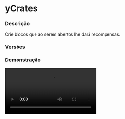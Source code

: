 # yCrates
<secondary-label ref="utility"/>

### Descrição
Crie blocos que ao serem abertos lhe dará recompensas.

### Versões
<secondary-label ref="1.8"/>
<secondary-label ref="1.9"/>
<secondary-label ref="1.10"/>
<secondary-label ref="1.11"/>
<secondary-label ref="1.12"/>
<secondary-label ref="1.13"/>
<secondary-label ref="1.14"/>
<secondary-label ref="1.15"/>
<secondary-label ref="1.16"/>
<secondary-label ref="1.17"/>
<secondary-label ref="1.18"/>
<secondary-label ref="1.19"/>
<secondary-label ref="1.20"/>
<secondary-label ref="1.21"/>

### Demonstração
<video src="//www.youtube.com/watch?v=3qAwuCA9TxY"/>


<chapter title="Comandos" id="commands" collapsible="true">
<code-block lang="plain text">/crate&nbsp;- Mostra os comandos disponíveis
/crate verconteudo&nbsp;- Abre o menu de preview de uma crate
/crate descompactar&nbsp;- Descompactar as keys que estão na mão
/crate givecrate - Dar crates para um jogador
/crate givekey - Dar keys para um jogador
/crate keyall&nbsp;- Dar keys para todos os jogadores
/crate reload&nbsp;- Recarrega os arquivos de configuração</code-block>
</chapter>

<chapter title="Permissões" id="permissions" collapsible="true">
<code-block lang="plain text">ycrates.verconteudo - Permissão para o /crate verconteudo
ycrates.descompactar - Permissão para o /crate descompactar
ycrates.admin - Permissão para o /crate, /crate givecrate, /crate givekey, /crate keyall, /crate reload e remover as crates do chão</code-block>
</chapter>

## Configuração
<primary-label ref="config"/>
Confira os arquivos de configuração deste plugin e revise os detalhes para garantir uma implementação correta.

<chapter title="Arquivos de Configuração" collapsible="true">
<chapter title="Estrutura do diretório" collapsible="false">
<code-block lang="plain text" ignore-vars="true">
Estrutura do diretório:
└── yCrates/
    ├── crates/
    │    ├── esmeralda.yml
    │    └── padrao.yml
    ├── menus/
    │    ├── filter.yml
    │    └── preview.yml
    └── config.yml
</code-block>
</chapter>

<chapter title="crates" collapsible="true">
<chapter title="esmeralda.yml" collapsible="true">
<code-block lang="yaml" ignore-vars="true">
<![CDATA[
Holograma:
   ##
   # Esta opção serve para ajustar a altura do holograma
   Altura: 2.5
   # Ajustar a altura do holograma de recompensa ( apenas se tiver ativado )
   Altura recompensa: 0.5
   ##
   # O texto que irá aparecer no holograma
   Holograma:
   - '&fCrate &aesmeralda&f.'
   - '&7Consiga itens supremos ao abrí-la.'
   - ''
   - '&7Ver conteúdo: &fBotão esquerdo&7.'
   - '&7Abrir crate: &fBotão direito com a chave&7.'
#
##
# Este é o item que servirá para abrir a crate
Key:
   CustomSkull: false #se colocar true, coloque o URL
   URL: ''
   ID: TRIPWIRE_HOOK
   Data: 0
   Glow: true
   Name: '&fChave da caixa &aesmeralda&f.'
   Lore:
   - '&7Esta chave abre a caixa &aesmeralda&7,'
   - '&7com ela, você consegue itens supremos.'
   - ''
   - '&7Vá até a &f/warp crates&7 para abrir.'
   - ''
   - '&f Quantia: &b{amount}'
   - ''
#
##
# Este é o item que será dado para gerar a crate
Item:
   CustomSkull: false #se colocar true, coloque o URL
   URL: ''
   ID: CHEST
   Data: 0
   Glow: true
   Name: '&fCaixa &aesmeralda&f.'
   Lore:
   - '&7Coloque-a no chão para gerar a crate.'
#
##
# Os locais das caixas. Não altere nada aqui.
Locais: []
#
##
# Permissão para poder abrir a crate. Deixe vazio para não usar.
Permissao: ''
##
# Nome da crate
Display name: 'Esmeralda'
##
# Ativar a animação do item subir para cima do bloco (delay de 4 segundos)
# Funciona apenas na 1.8
Animacao: true
##
# Fireworks = Fogos de artifício
# Explode = Explosão ao redor
# Estas opções podem gerar um timings a mais.
Fireworks: true
Explode: true
##
# Ao clicar com shift, irá abrir a crate de acordo com a quantia de keys na mão
Shift tudo: false
#
#
Recompensas:
   #
   Reco1:
      Chance: 50.0
      Display:
         CustomSkull: false
         URL: ''
         ID: EMERALD
         Data: 0
         Glow: true
         Name: '&aEMERALDAS!'
         Amount: 64
         Lore:
         - '&7Chance: &f50%&7.'
      Recompensa:
         Usar itens: true
         Usar comandos: true
         Comandos:
         - 'alerta {player} é bonito'
         Itens:
            Esmeralda:
               CustomSkull: false
               URL: ''
               ID: EMERALD
               Data: 0
               Amount: 64
               Name: '&aESMERALDAS!'
               Glow: true
               Lore: []
               Enchants:
               - ''









]]>
</code-block>
</chapter>

<chapter title="padrao.yml" collapsible="true">
<code-block lang="yaml" ignore-vars="true">
<![CDATA[
# Criar uma cabeça animada (que fica rodando) no lugar de um bloco
HeadAnimada: false
HAOptions:
  Velocidade: 4
  Altura: -1.2
  Particula:
    Ativar: true
    Particula: 'FLAME'
Holograma:
  # Esta opção serve para ajustar a altura do holograma
  # caso a crate seja uma cabeça animada, recomendamos 4.3
  Altura: 2.5
  # Ajustar a altura do holograma de recompensa ( apenas se tiver ativado )
  Altura recompensa: 0.5
  # O texto que irá aparecer no holograma
  Holograma:
    - '&fCrate &bdiamante&f.'
    - '&7Consiga itens raros ao abrí-la.'
    - ''
    - '&7Ver conteúdo: &fBotão esquerdo&7.'
    - '&7Abrir crate: &fBotão direito com a chave&7.'
    - ''
    - ''
    - '[item]DIAMOND_BLOCK' #use [item] para colocar um item
# Este é o item que servirá para abrir a crate
Key:
  CustomSkull: false #se colocar true, coloque o URL
  URL: ''
  ID: TRIPWIRE_HOOK
  Data: 0
  Glow: true
  Name: '&fChave da caixa &bdiamante&f.'
  Lore:
    - '&7Esta chave abre a caixa &bdiamante&7,'
    - '&7com ela, você consegue itens raros.'
    - ''
    - '&7Vá até a &f/warp crates&7 para abrir.'
    - ''
    - '&f Quantia: &b{amount}'
    - ''
# Este é o item que será dado para gerar a crate
Item:
  CustomSkull: false #se colocar true, coloque o URL
  URL: ''
  ID: CHEST
  Data: 0
  Glow: true
  Name: '&fCaixa &bdiamante&f.'
  Lore:
    - '&7Coloque-a no chão para gerar a crate.'
# Os locais das caixas. Não altere nada aqui.
Locais: [ ]
# Permissão para poder abrir a crate. Deixe vazio para não usar.
Permissao: ''
# Nome da crate
Display name: 'Diamante'
# Ativar a animação do item subir para cima do bloco (delay de 4 segundos)
# Funciona apenas na 1.8
Animacao: false
# Fireworks = Fogos de artifício
# Explode = Explosão ao redor
# Estas opções podem gerar um timings a mais.
Fireworks: false
Explode: false
# Ao clicar com shift, irá abrir a crate de acordo com a quantia de keys na mão
Shift tudo: true
# Recompensas da crate
Recompensas:
  #
  Reco1:
    # Chance para conseguir a recompensa
    Chance: 50.0
    # Opção para não vir nada ao receber esta recompensa
    Nada: false
    # Mensagens que serão enviadas
    # Broadcast envia para todos do servidor
    Mensagens:
      # Enviar a mensagem quando ativar no shift (uma para cada recompensa)
      Shift: true
      Actionbar:
        Ativar: true
        Broadcast: true
        Msg: '&aO jogador &7{player} &aabriu uma caixa.'
      Chat:
        Ativar: true
        Broadcast: false
        Msg:
          - '&aVocê &7({player}) &aabriu uma caixa.'
      Title: '&eVocê abriu<nl>&auma caixa!'
    # Item que irá aparecer na pré-visualização
    Display:
      CustomSkull: false #se colocar true, coloque o URL
      URL: ''
      ID: DIAMOND
      Data: 0
      Glow: true
      Name: '&bDIAMANTES!'
      Amount: 64
      Lore:
        - '&7Chance: &f50%&7.'
      Enchants:
        - '' #deixe vazio para não usar
    #
    Recompensa:
      # Ativar o give de itens
      Usar itens: true
      # Ativar o give de comandos
      Usar comandos: true
      # Comandos a serem dados
      Comandos:
        - 'alerta {player} é bonito'
      # Itens a serem dados
      Itens:
        #
        Diamante:
          CustomSkull: false
          URL: ''
          ID: DIAMOND
          Data: 0
          Amount: 64
          Name: '&bDIAMANTES!'
          Glow: true
          Lore: [ ]
          Enchants:
            - '' #deixe vazio para não usar









]]>
</code-block>
</chapter>

</chapter>

<chapter title="menus" collapsible="true">
<chapter title="filter.yml" collapsible="true">
<code-block lang="yaml" ignore-vars="true">
<![CDATA[
name: '&8Crates'
size: 45
slots: [ 11, 12, 13, 14, 15, 20, 21, 22, 23, 24 ]
previous-slot: 18
next-slot: 26
back-slot: 40
facing:
  e0:
    slot: 11
    material: 'BARRIER'
    name: ' '
    lore: []
  e1:
    slot: 12
    material: 'BARRIER'
    name: ' '
    lore: []
  e2:
    slot: 13
    material: 'BARRIER'
    name: ' '
    lore: []
  e3:
    slot: 14
    material: 'BARRIER'
    name: ' '
    lore: []
  e4:
    slot: 15
    material: 'BARRIER'
    name: ' '
    lore: []
  e5:
    slot: 20
    material: 'BARRIER'
    name: ' '
    lore: []
  e6:
    slot: 21
    material: 'BARRIER'
    name: ' '
    lore: []
  e7:
    slot: 22
    material: 'BARRIER'
    name: ' '
    lore: []
  e8:
    slot: 23
    material: 'BARRIER'
    name: ' '
    lore: []
  e9:
    slot: 24
    material: 'BARRIER'
    name: ' '
    lore: []
]]>
</code-block>
</chapter>

<chapter title="preview.yml" collapsible="true">
<code-block lang="yaml" ignore-vars="true">
<![CDATA[
Nome: '&8Crate {crate}'
Tamanho: 45
Slots: [10, 11, 12, 13, 14, 15, 16]
VoltarSlot: 27
ProximoSlot: 35
filter:
  slot: 40
  material: 'HOPPER'
  name: '&eItens filtrados'
  lore: [ '&7Clique para gerenciar', '&7os itens filtrados.' ]
]]>
</code-block>
</chapter>

</chapter>

<chapter title="config.yml" collapsible="true">
<code-block lang="yaml" ignore-vars="true">
<![CDATA[
# Modo de depuração para correção de problemas no plugin.
debug-mode: false

#      ___      _        _
#     /   \__ _| |_ __ _| |__   __ _ ___  ___
#    / /\ / _` | __/ _` | '_ \ / _` / __|/ _ \
#   / /_// (_| | || (_| | |_) | (_| \__ \  __/
#  /___,' \__,_|\__\__,_|_.__/ \__,_|___/\___|
#
# Configurações do banco de dados.

database:
   # Determina o tipo de banco de dados. Valores válidos: [SQLITE, MYSQL, HIKARI (recomendado)]
   storage-type: SQLITE

   # Dados para conexão ao banco de dados MYSQL.
   data:
      # Endereço de conexão do banco de dados. [EX: 127.0.0.1]
      host: localhost
      # Porta de conexão do banco de dados. [EX: 3306]
      port: 3306
      # Nome do banco de dados a ser conectado. [EX: minecraft]
      database: ''
      # Usuário de conexão. [EX: root]
      username: ''
      # Senha do usuário de conexão: [EX: 123]
      password: ''

Comando:
   Comando: 'crate'
   Aliases: [crates, caixa, caixas]

# Carregar as crates depois de x tempo que o server ligar
Carregar depois: 20 # Em ticks (20 ticks = 1 segundo)

# Ativar o sistema de filtro
Filtro: true

# Ativar o menu de preview
Preview: true

# Usar as partículas do Packet-Events
# Caso false, usará as do ProtocolLIB
packet-events-particles: false

# Limite máximo de abertura de keys por click
all-limit: 100

# Sistema de lores
lore:
   filter-remove: ['&cClique para remover do filtro']

# Sistema de limpar as possíveis caixas "bugadas"
crate-cleaner:
   enable: false
   # em segundos
   time: 300

Mensagens:
   Segurando: '&cVocê deve estar segurando uma key para abrir a crate &7{crate}&c.'
   Key nao: '&cEsta key não abre a crate &7{crate}&c.'
   Ja abrindo: '&cAlguém já está abrindo a crate &7{crate}&c neste local.'
   Mal configurada: '&cEsta crate não existe ou está mal configurada.'
   Setada: '&aCrate &7{crate} &asetada.'
   Removida: '&aCrate &7{crate} &aremovida.'
   Inv cheio: '&cSeu inventário está cheio.'
   Permissao: '&cVocê não tem permissão para isso.'
   Nao encontrado: '&cJogador não encontrado.'
   Nao e numero: '&cO argumento não é um número.'
   Deu crate: '&aVocê deu &7{quantia}x {crate} &apara o jogador &7{player}&a.'
   Recebeu crate: '&aVocê recebeu &7{quantia}x {crate}&a.'
   Deu key: '&aVocê deu &7{quantia}x &akey(s) da crate &7{crate} &apara o jogador &7{player}&a.'
   Recebeu key: '&aVocê recebeu &7{quantia}x &a key(s) da crate &7{crate}&a.'
   Deu todos: '&aVocê deu &7{quantia}x &akey(s) da crate &7{crate}&a para &7({players}) &ajogadores online.'
   AdicionadoFiltro: '&aEste item foi adicionado ao filtro.'
   RemovidoFiltro: '&aEste item foi removido do filtro.'
   Descompactar-Segurando: '&cVocê precisa estar segurando keys compactadas.'
   Descompactar-Encontrado: '&cA crate vinculada nesta key não foi encontrada.'
   Descompactar-Minimo: '&cA sua key já está no mínimo possível.'
   Descompactar: '&a{amount} Keys descompactadas.'
   Recebeu todos:
      - ''
      - '&aTodos os jogadores receberam &7{quantia}x &akey(s) da crate &7{crate}&a.'
      - ''
   Help:
      - '&c&lERRO! &cComandos disponíveis:'
      - '&c-> /crate givecrate'
      - '&c-> /crate givekey'
      - '&c-> /crate keyall'
      - '&c-> /crate reload'
      - ''
#
#
Sons:
   Erro:
      Ativar: true
      Som: 'CAT_MEOW'
   Ganhou:
      Ativar: true
      Som: 'ORB_PICKUP'
#
#
##
# Lista de efeitos da 1.8: https://helpch.at/docs/1.8.8/org/bukkit/Effect.html
# Lista de efeitos da 1.16: https://helpch.at/docs/1.16.1/org/bukkit/Effect.html
#
# Lista de sons da 1.8: https://helpch.at/docs/1.8.8/org/bukkit/Sound.html
# Lista de sons da 1.16: https://helpch.at/docs/1.16.1/org/bukkit/Sound.html
#
Explode:
   Som: 'EXPLODE'
   Efeitos:
   - 'LAVADRIP:40' # Efeito:intensidade
   - 'VILLAGER_THUNDERCLOUD:300' # Efeito:intensidade
   - 'CLOUD:230' # Efeito:intensidade
   - 'EXPLOSION_HUGE:20' # Efeito:intensidade
#
#
Setas:
   Voltar:
      CustomSkull: false
      URL: ''
      ID: ARROW
      Data: 0
      Glow: true
      Name: '&cVoltar'
      Lore:
      - '&7Clique para voltar ao menu anterior.'
   Anterior:
      CustomSkull: false
      URL: ''
      ID: ARROW
      Data: 0
      Glow: true
      Name: '&cVoltar'
      Lore:
      - '&7Clique para voltar à página anterior.'
   Proximo:
      CustomSkull: false
      URL: ''
      ID: ARROW
      Data: 0
      Glow: true
      Name: '&aPróxima'
      Lore:
      - '&7Clique para ir à próxima página.'
#
#
Formats:
 - ''
 - ''
 - 'K'
 - 'M'
 - 'B'
 - 'T'
 - 'Q'
 - 'QQ'
 - 'S'
 - 'SS'
 - 'O'
 - 'N'
 - 'D'
]]>
</code-block>
</chapter>

</chapter>


## Erros comuns
<primary-label ref="errors"/>

Antes de configurar o plugin, revise os pontos listados aqui para evitar problemas frequentes durante a configuração.

<seealso style="cards">
    <category ref="wrs">
        <a href="yplugins.md"></a>        <a href="https://ystoreplugins.com.br/plugins/detalhes/42-yCrates">Site do plugin yCrates</a>
    </category>
</seealso>